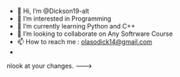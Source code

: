 - 👋 Hi, I’m @Dickson19-alt
- 👀 I’m interested in Programming
- 🌱 I’m currently learning Python and C++
- 💞️ I’m looking to collaborate on Any Softrware Course
- 📫 How to reach me : olasodick14@gmail.com
-
nlook at your changes.
--->
